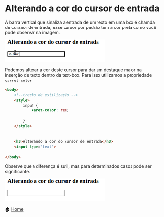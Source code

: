 # Alterando a cor do cursor de entrada 

A barra vertical que sinaliza a entrada de um texto em uma box é chamda de cursaor de entrada, esse cursor por padrão tem a cor preta como você pode observar na imagem.

![Cursor Padrão](https://github.com/Evaldo-comp/CSS-Tutoriais/blob/main/Input%20cursor/cursor_padrao.gif)

Podemos alterar a cor deste cursor para dar um destaque maior na  inserção de texto dentro da text-box. Para isso utilizamos a propriedade `carret-color`

```html
<body>
    <!--trecho de estilização -->
    <style>
        input {
            caret-color: red;
            
        }
    </style>


    <h3>Alterando a cor do cursor de entrada</h3>
    <input type="text">
    
</body>
```

Observe que a diferença é sutil, mas para determinados casos pode ser significante.

![Cursor Alterado](https://github.com/Evaldo-comp/CSS-Tutoriais/blob/main/Input%20cursor/red-cursor.gif)

:house: [Home](https://github.com/Evaldo-comp/CSS-Tutoriais/blob/main/README.md)  
